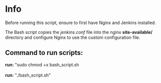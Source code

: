 # Info

Before running this script, ensure to first have Nginx and Jenkins installed. <br>

The Bash script copies the _jenkins.conf_ file into the nginx **site-available/** directory and configure Nginx to use the custom configuration file.

## Command to run scripts:
**run:** "sudo chmod +x bash_script.sh <br><br>
**run:** "./bash_script.sh"

